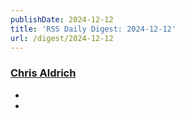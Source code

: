 ```yaml
---
publishDate: 2024-12-12
title: 'RSS Daily Digest: 2024-12-12'
url: /digest/2024-12-12
---
```


### [Chris Aldrich](https://boffosocko.com/)

  * [](https://boffosocko.com/2024/12/11/deny-defend-depose/)
  * [](https://boffosocko.com/2024/12/11/1941-smith-corona-standard-typewriter/)
  
